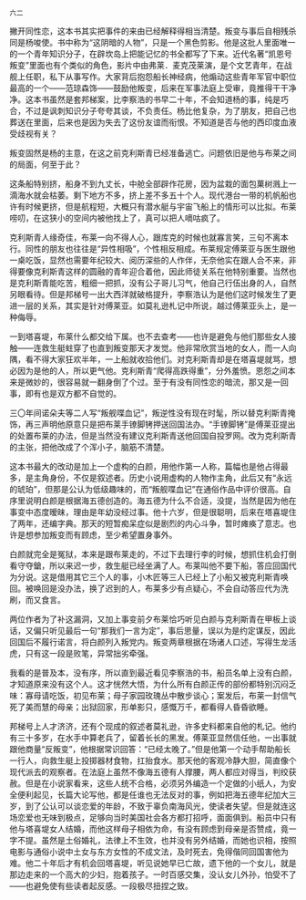     六二 

   撇开同性恋，这本书其实把事件的来由已经解释得相当清楚。叛变与事后自相残杀同是杨唆使。书中称为“这阴暗的人物”，只是一个黑色剪影。他是这批人里面唯一的一个青年知识分子，在辟坎岛上把能记忆的书全都写了下来。近代名著“凯恩号叛变”里面也有个类似的角色，影片中由弗莱．麦克茂莱演，是个文艺青年，在战舰上任职，私下从事写作。大家背后抱怨船长神经病，他煽动这些青年军官中职位最高的一个——范琼森饰——鼓励他叛变，后来在军事法庭上受审，竟推得干干净净。这本书虽然是套邦梯案，比李察浩的书早二十年，不会知道杨的事，纯是巧合，不过是讽刺知识分子夸夸其谈，不负责任。杨比他复杂，为了朋友，把自己也葬送在里面，后来也是因为失去了这份友谊而衔恨。不知道是否与他的西印度血液受歧视有关？

   叛变固然是杨的主意，在这之前克利斯青已经准备逃亡。问题依旧是他与布莱之间的局面，何至于此？

   这条船特别挤，船身不到九丈长，中舱全部辟作花房，因为盆栽的面包菓树溅上一滴海水就会枯萎。剩下地方不多，挤上差不多五十个人。现代港台一带的机帆船也许有时候更挤，但是航程短，大概只有潜水艇与宇宙飞船上的情形可以比拟。布莱唠叨，在这狭小的空间内被他找上了，真可以把人嘀咕疯了。

   克利斯青人缘奇佳，布莱一向不得人心，跟库克的时候也就寡言笑，三句不离本行。同性的朋友也往往是“异性相吸”，个性相反相成。布莱规定傅莱亚与医生跟他一桌吃饭，显然也需要年纪较大、阅历深些的人作伴，无奈他实在跟人合不来，非得要像克利斯青这样的圆融的青年迎合着他，因此师徒关系在他特别重要。当然也是克利斯青能吃苦，粗细一把抓，没有公子哥儿习气，他自己行伍出身的人，自然另眼看待。但是邦梯号一出大西洋就破格提升，李察浩认为是他们这时候发生了更进一层的关系，其实是针对傅莱亚。如莫礼逊札记中所说，越过傅莱亚头上，是一种侮辱。

   一到塔喜堤，布莱什么都交给下属。也不去查考——也许是避免与他们那些女人接触——连救生艇蛀穿了也直到叛变那天才发觉。他非常欣赏当地的女人，而一人向隅，看不得大家狂欢半年，一上船就收拾他们。对克利斯青却是在塔喜堤就骂，想必因为是他的人，所以更气他。克利斯青“爬得高跌得重”，分外羞愤。恩怨之间本来是微妙的，很容易就一翻身倒了个过。至于有没有同性恋的暗流，那又是一回事，即有也是双方都不自觉的。

   三〇年间诺朵夫等二人写“叛舰喋血记”，叛逆性没有现在时髦，所以替克利斯青掩饰，再三声明他原意只是把布莱手镣脚铐押送回国法办。“手镣脚铐”是傅莱亚提出的处置布莱的办法，但是当然没有建议克利斯青送他回国自投罗网。改为克利斯青的主张，把他改成了个浑小子，脑筋不清楚。

   这本书最大的改动是加上一个虚构的白颜，用他作第一人称，篇幅也是他占得最多，是主角身份，不仅是叙述者。历史小说用虚构的人物作主角，此后又有“永远的琥珀”，但那是公认为低级趣味的，而“叛舰喋血记”在通俗作品中评价很高。自序里说明白颜是根据海五德创造的。海五德为什么不合适，没提，当然是因为他在事变中态度暧昧，理由是年幼没经过事。他十六岁，但是很聪明，后来在塔喜堤住了两年，还编字典。那天的短暂痴呆症似是剧烈的内心斗争，暂时瘫痪了意志。也许是想参加叛变而有顾虑，至少希望置身事外。

   白颜就完全是冤狱，本来是跟布莱走的，不过下去理行李的时候，想抓住机会打倒看守夺鎗，所以来迟一步，救生艇已经坐满了人。布莱叫他不要下船，答应回国代为分说。这是借用其它三个人的事，小木匠等三人已经上了小船又被克利斯青唤回。被唤回是没办法，换了迟到的人，布莱多少有点疑心，不会自动答应代为洗刷，而又食言。

   两位作者为了补这漏洞，又加上事变前夕布莱恰巧听见白颜与克利斯青在甲板上谈话，又偏只听见最后一句“那我们一言为定”，事后思量，误以为是约定谋反，因此回国后不履行诺言，将白颜列入叛党内。叛变两章根据在场诸人口述，写得生龙活虎，只有这一段是败笔，异常拙劣牵强。

   我看的是普及本，没有序，所以直到最近看见李察浩的书，船员名单上没有白颜，才知道原来没有这个人。这才恍然大悟，为什么所有白颜正传的部份都特别沉闷乏味：寡母请吃饭，初见布莱；母子家园玫瑰丛中散步谈心；案发后，布莱一封信气死了美而慧的母亲；出狱回家，形单影只，感慨万千，都看得人昏昏欲睡。

   邦梯号上人才济济，还有个现成的叙述者莫礼逊，许多史料都来自他的札记。他约有三十多岁，在水手中算老兵了，留着长长的黑发。傅莱亚显然信任他，一出事就跟他商量“反叛变”，他根据常识回答：“已经太晚了。”但是他第一个动手帮助船长一行人，向救生艇上投掷器材食物，扛抬食水。那天他的客观冷静大胆，简直像个现代派去的观察者。在法庭上虽然不像海五德有人撑腰，两人都应对得当，判绞获赦。但是在小说家看来，这些人统不合格，必须另外编造一个定做的小纸人，为安全便利起见，长篇大论写他，都是任谁也无法反对的事，例如把海五德年纪加大三岁，到了公认可以谈恋爱的年龄，不致于辜负南海风光，使读者失望。但是就连这场恋爱也无味到极点，足够向当时美国社会各方都打招呼，面面俱到。船员中只有他与塔喜堤女人结婚，而他这样母子相依为命，有没有顾虑到母亲是否赞成，竟一字不提。虽然是土俗婚礼，法律上不生效，也并没有另外结婚，而她也识相，按照电影与通俗小说中土女与东方女性的不成文法，及时死去，免得偕同回国害他为难。他二十年后才有机会回塔喜堤，听见说她早已亡故，遗下他的一个女儿，就是那边走来的一个高大的少妇，抱着孩子。一时百感交集，没认女儿外孙，怕受不了——也避免使有些读者起反感。一段极尽扭捏之致。

